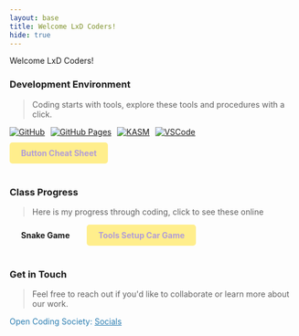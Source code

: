 ```yaml
---
layout: base
title: Welcome LxD Coders!
hide: true
---
```


Welcome LxD Coders!

### Development Environment

> Coding starts with tools, explore these tools and procedures with a click.

<div style="display: flex; flex-wrap: wrap; gap: 10px;">
    <a href="https://github.com/Open-Coding-Society/student">
        <img src="https://img.shields.io/badge/GitHub-181717?style=for-the-badge&logo=github&logoColor=white" alt="GitHub">
    </a>
    <a href="https://open-coding-society.github.io/student">
        <img src="https://img.shields.io/badge/GitHub%20Pages-327FC7?style=for-the-badge&logo=github&logoColor=white" alt="GitHub Pages">
    </a>
    <a href="https://kasm.nighthawkcodingsociety.com/">
        <img src="https://img.shields.io/badge/KASM-0078D4?style=for-the-badge&logo=kasm&logoColor=white" alt="KASM">
    </a>
    <a href="https://vscode.dev/">
        <img src="https://img.shields.io/badge/VSCode-007ACC?style=for-the-badge&logo=visual-studio-code&logoColor=white" alt="VSCode">
    </a>
    <a href="https://www.buttoncheatsheet.com" style="background-color: #FFEE8C; color: #b19cd8; padding: 10px 20px; border-radius: 5px; text-decoration: none; font-weight: bold;">
    Button Cheat Sheet
    </a>
</div>

<br>

### Class Progress

> Here is my progress through coding, click to see these online

<div style="display: flex; flex-wrap: wrap; gap: 10px;">
    <a href="{{site.baseurl}}/snake" style="text-decoration: none;">
        <div style="background-color:     </a>
 color: black; padding: 10px 20px; border-radius: 5px; font-weight: bold;">
            Snake Game
        </div>
    </a>
    <a href="https://precia-verma.github.io/Group-projects/front-page/" style="text-decoration: none;">
          <div style="background-color: #FFEE8C; color: #b19cd8; padding: 10px 20px; border-radius: 5px; font-weight: bold;">
              Tools Setup Car Game
          </div>
     </a>
</div>

<br>

<!-- Contact Section -->
### Get in Touch

> Feel free to reach out if you'd like to collaborate or learn more about our work.

<p style="color: #2A7DB1;">Open Coding Society: <a href="https://opencodingsociety.com" style="color: #2A7DB1; text-decoration: underline;">Socials</a></p>
